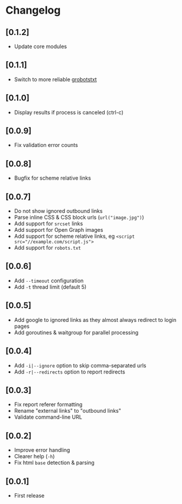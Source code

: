 # Changelog

## [0.1.2]

- Update core modules


## [0.1.1]

- Switch to more reliable [grobotstxt](https://github.com/jimsmart/grobotstxt)


## [0.1.0]

- Display results if process is canceled (ctrl-c)


## [0.0.9]

- Fix validation error counts


## [0.0.8]

- Bugfix for scheme relative links


## [0.0.7]

- Do not show ignored outbound links
- Parse inline CSS & CSS block urls (`url("image.jpg")`)
- Add support for `srcset` links
- Add support for Open Graph images
- Add support for scheme relative links, eg `<script src="//example.com/script.js">`
- Add support for `robots.txt`


## [0.0.6]

- Add `--timeout` configuration
- Add `-t` thread limit (default 5) 


## [0.0.5]

- Add google to ignored links as they almost always redirect to login pages
- Add goroutines & waitgroup for parallel processing


## [0.0.4]

- Add `-i|--ignore` option to skip comma-separated urls
- Add `-r|--redirects` option to report redirects


## [0.0.3]

- Fix report referer formatting
- Rename "external links" to "outbound links"
- Validate command-line URL


## [0.0.2]

- Improve error handling
- Clearer help (`-h`)
- Fix html `base` detection & parsing


## [0.0.1]
- First release
